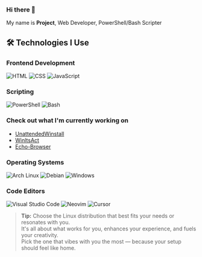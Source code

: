 ### Hi there 👋

My name is **Project**, Web Developer, PowerShell/Bash Scripter

## 🛠️ Technologies I Use

### Frontend Development
![HTML](https://img.shields.io/badge/HTML-E34F26?style=for-the-badge&logo=html5&logoColor=white) 
![CSS](https://img.shields.io/badge/CSS-1572B6?style=for-the-badge&logo=css3&logoColor=white) 
![JavaScript](https://img.shields.io/badge/JavaScript-F7DF1E?style=for-the-badge&logo=javascript&logoColor=black)

### Scripting
![PowerShell](https://img.shields.io/badge/PowerShell-5391FE?style=for-the-badge&logo=powershell&logoColor=white) 
![Bash](https://img.shields.io/badge/Bash-4EAA25?style=for-the-badge&logo=gnu-bash&logoColor=white)

### Check out what I'm currently working on

- [UnattendedWinstall](https://github.com/deadproject/UnattendedWinstall)
- [WinltsAct](https://github.com/deadproject/WinltsAct)
- [Echo-Browser](https://github.com/deadproject/Echo-browser)

### Operating Systems

![Arch Linux](https://img.shields.io/badge/Arch_Linux_65%25-1A2C3B?style=for-the-badge&logo=arch-linux&logoColor=1793D1)
![Debian](https://img.shields.io/badge/Debian_10%25-1A2C3B?style=for-the-badge&logo=debian&logoColor=A81D33)
![Windows](https://img.shields.io/badge/Windows_25%25-1A2C3B?style=for-the-badge&logo=windows&logoColor=0078D4)

### Code Editors

![Visual Studio Code](https://img.shields.io/badge/VSCode-1A2C3B?style=for-the-badge&logo=visualstudiocode&logoColor=007ACC)
![Neovim](https://img.shields.io/badge/Neovim-1A2C3B?style=for-the-badge&logo=neovim&logoColor=57A143)
![Cursor](https://img.shields.io/badge/Cursor-1A2C3B?style=for-the-badge&logo=cursor&logoColor=000000)

> **Tip:** Choose the Linux distribution that best fits your needs or resonates with you.  
> It's all about what works for you, enhances your experience, and fuels your creativity.  
> Pick the one that vibes with you the most — because your setup should feel like home.
